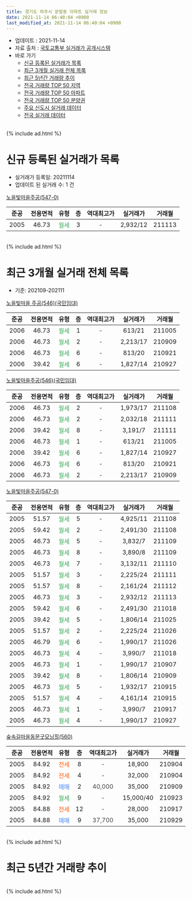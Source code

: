 ```yaml
---
title: 경기도 파주시 문발동 아파트 실거래 정보
date: 2021-11-14 06:40:04 +0900
last_modified_at: 2021-11-14 06:40:04 +0900
---
```


* 업데이트 : 2021-11-14
* 자료 출처 : [국토교통부 실거래가 공개시스템](http://rt.molit.go.kr)
* 바로 가기
    * [신규 등록된 실거래가 목록](#신규-등록된-실거래가-목록)
    * [최근 3개월 실거래 전체 목록](#최근-3개월-실거래-전체-목록)
    * [최근 5년간 거래량 추이](#최근-5년간-거래량-추이)
    * [전국 거래량 TOP 50 지역](https://inasie.github.io/apt-trade-info/최근-3개월-전국에서-가장-거래가-많이-발생한-지역)
    * [전국 거래량 TOP 50 아파트](https://inasie.github.io/apt-trade-info/최근-3개월-전국에서-가장-거래가-많이-발생한-아파트)
    * [전국 거래량 TOP 50 분양권](https://inasie.github.io/apt-trade-info/최근-3개월-전국에서-가장-거래가-많이-발생한-분양권)
    * [주요 신도시 실거래 데이터](https://inasie.github.io/apt-trade-info/주요-신도시)
    * [전국 실거래 데이터](https://inasie.github.io/apt-trade-info/전국)
<br>
{% include ad.html %}
<br>

# 신규 등록된 실거래가 목록
* 실거래가 등록일: 20211114
* 업데이트 된 실거래 수: 1 건


[노을빛마을주공(547-0)](https://search.naver.com/search.naver?query=%EA%B2%BD%EA%B8%B0%EB%8F%84+%ED%8C%8C%EC%A3%BC%EC%8B%9C+%EB%AC%B8%EB%B0%9C%EB%8F%99+%EB%85%B8%EC%9D%84%EB%B9%9B%EB%A7%88%EC%9D%84%EC%A3%BC%EA%B3%B5%28547-0%29)

|준공|전용면적|유형|층|역대최고가|실거래가|거래월|
|:---:|:---:|:---:|:---:|:---:|:---:|:---:|
|2005|46.73|<span style="color:#34a853">월세</span>|3|<span style="color:#444444">-</span>|2,932/12|211113|


<br>
{% include ad.html %}
<br>

# 최근 3개월 실거래 전체 목록
* 기준: 202109-202111


[노을빛마을 주공(546)(국민임대)](https://search.naver.com/search.naver?query=%EA%B2%BD%EA%B8%B0%EB%8F%84+%ED%8C%8C%EC%A3%BC%EC%8B%9C+%EB%AC%B8%EB%B0%9C%EB%8F%99+%EB%85%B8%EC%9D%84%EB%B9%9B%EB%A7%88%EC%9D%84+%EC%A3%BC%EA%B3%B5%28546%29%28%EA%B5%AD%EB%AF%BC%EC%9E%84%EB%8C%80%29)

|준공|전용면적|유형|층|역대최고가|실거래가|거래월|
|:---:|:---:|:---:|:---:|:---:|:---:|:---:|
|2006|46.73|<span style="color:#34a853">월세</span>|1|<span style="color:#444444">-</span>|613/21|211005|
|2006|46.73|<span style="color:#34a853">월세</span>|2|<span style="color:#444444">-</span>|2,213/17|210909|
|2006|46.73|<span style="color:#34a853">월세</span>|6|<span style="color:#444444">-</span>|813/20|210921|
|2006|39.42|<span style="color:#34a853">월세</span>|6|<span style="color:#444444">-</span>|1,827/14|210927|

[노을빛마을주공(546)(국민임대)](https://search.naver.com/search.naver?query=%EA%B2%BD%EA%B8%B0%EB%8F%84+%ED%8C%8C%EC%A3%BC%EC%8B%9C+%EB%AC%B8%EB%B0%9C%EB%8F%99+%EB%85%B8%EC%9D%84%EB%B9%9B%EB%A7%88%EC%9D%84%EC%A3%BC%EA%B3%B5%28546%29%28%EA%B5%AD%EB%AF%BC%EC%9E%84%EB%8C%80%29)

|준공|전용면적|유형|층|역대최고가|실거래가|거래월|
|:---:|:---:|:---:|:---:|:---:|:---:|:---:|
|2006|46.73|<span style="color:#34a853">월세</span>|2|<span style="color:#444444">-</span>|1,973/17|211108|
|2006|46.73|<span style="color:#34a853">월세</span>|2|<span style="color:#444444">-</span>|2,032/18|211111|
|2006|39.42|<span style="color:#34a853">월세</span>|8|<span style="color:#444444">-</span>|3,191/7|211111|
|2006|46.73|<span style="color:#34a853">월세</span>|1|<span style="color:#444444">-</span>|613/21|211005|
|2006|39.42|<span style="color:#34a853">월세</span>|6|<span style="color:#444444">-</span>|1,827/14|210927|
|2006|46.73|<span style="color:#34a853">월세</span>|6|<span style="color:#444444">-</span>|813/20|210921|
|2006|46.73|<span style="color:#34a853">월세</span>|2|<span style="color:#444444">-</span>|2,213/17|210909|

[노을빛마을주공(547-0)](https://search.naver.com/search.naver?query=%EA%B2%BD%EA%B8%B0%EB%8F%84+%ED%8C%8C%EC%A3%BC%EC%8B%9C+%EB%AC%B8%EB%B0%9C%EB%8F%99+%EB%85%B8%EC%9D%84%EB%B9%9B%EB%A7%88%EC%9D%84%EC%A3%BC%EA%B3%B5%28547-0%29)

|준공|전용면적|유형|층|역대최고가|실거래가|거래월|
|:---:|:---:|:---:|:---:|:---:|:---:|:---:|
|2005|51.57|<span style="color:#34a853">월세</span>|5|<span style="color:#444444">-</span>|4,925/11|211108|
|2005|59.42|<span style="color:#34a853">월세</span>|2|<span style="color:#444444">-</span>|2,491/30|211108|
|2005|46.73|<span style="color:#34a853">월세</span>|5|<span style="color:#444444">-</span>|3,832/7|211109|
|2005|46.73|<span style="color:#34a853">월세</span>|8|<span style="color:#444444">-</span>|3,890/8|211109|
|2005|46.73|<span style="color:#34a853">월세</span>|7|<span style="color:#444444">-</span>|3,132/11|211110|
|2005|51.57|<span style="color:#34a853">월세</span>|3|<span style="color:#444444">-</span>|2,225/24|211111|
|2005|51.57|<span style="color:#34a853">월세</span>|8|<span style="color:#444444">-</span>|2,161/24|211112|
|2005|46.73|<span style="color:#34a853">월세</span>|3|<span style="color:#444444">-</span>|2,932/12|211113|
|2005|59.42|<span style="color:#34a853">월세</span>|6|<span style="color:#444444">-</span>|2,491/30|211018|
|2005|39.42|<span style="color:#34a853">월세</span>|5|<span style="color:#444444">-</span>|1,806/14|211025|
|2005|51.57|<span style="color:#34a853">월세</span>|2|<span style="color:#444444">-</span>|2,225/24|211026|
|2005|46.79|<span style="color:#34a853">월세</span>|6|<span style="color:#444444">-</span>|1,990/17|211026|
|2005|46.73|<span style="color:#34a853">월세</span>|4|<span style="color:#444444">-</span>|3,990/7|211018|
|2005|46.73|<span style="color:#34a853">월세</span>|1|<span style="color:#444444">-</span>|1,990/17|210907|
|2005|39.42|<span style="color:#34a853">월세</span>|8|<span style="color:#444444">-</span>|1,806/14|210909|
|2005|46.73|<span style="color:#34a853">월세</span>|5|<span style="color:#444444">-</span>|1,932/17|210915|
|2005|51.57|<span style="color:#34a853">월세</span>|4|<span style="color:#444444">-</span>|4,161/14|210915|
|2005|46.73|<span style="color:#34a853">월세</span>|1|<span style="color:#444444">-</span>|3,990/7|210917|
|2005|46.73|<span style="color:#34a853">월세</span>|4|<span style="color:#444444">-</span>|1,990/17|210927|

[숲속길마을동문굿모닝힐(560)](https://search.naver.com/search.naver?query=%EA%B2%BD%EA%B8%B0%EB%8F%84+%ED%8C%8C%EC%A3%BC%EC%8B%9C+%EB%AC%B8%EB%B0%9C%EB%8F%99+%EC%88%B2%EC%86%8D%EA%B8%B8%EB%A7%88%EC%9D%84%EB%8F%99%EB%AC%B8%EA%B5%BF%EB%AA%A8%EB%8B%9D%ED%9E%90%28560%29)

|준공|전용면적|유형|층|역대최고가|실거래가|거래월|
|:---:|:---:|:---:|:---:|:---:|:---:|:---:|
|2005|84.92|<span style="color:#ff5a00">전세</span>|8|<span style="color:#444444">-</span>|18,900|210904|
|2005|84.92|<span style="color:#ff5a00">전세</span>|4|<span style="color:#444444">-</span>|32,000|210904|
|2005|84.92|<span style="color:#4285f3">매매</span>|2|<span style="color:#444444">40,000</span>|35,000|210909|
|2005|84.92|<span style="color:#34a853">월세</span>|9|<span style="color:#444444">-</span>|15,000/40|210923|
|2005|84.88|<span style="color:#ff5a00">전세</span>|12|<span style="color:#444444">-</span>|28,000|210917|
|2005|84.88|<span style="color:#4285f3">매매</span>|9|<span style="color:#444444">37,700</span>|35,000|210929|


<br>
{% include ad.html %}
<br>

# 최근 5년간 거래량 추이


<div style="width:100%;">
    <canvas id="deal_progress" height="200"></canvas>
</div>

<script>
new Chart(document.getElementById("deal_progress"), {
    type: 'line',
    data: {
        labels: ['201611','201612','201701','201702','201703','201704','201705','201706','201707','201708','201709','201710','201711','201712','201801','201802','201803','201804','201805','201806','201807','201808','201809','201810','201811','201812','201901','201902','201903','201904','201905','201906','201907','201908','201909','201910','201911','201912','202001','202002','202003','202004','202005','202006','202007','202008','202009','202010','202011','202012','202101','202102','202103','202104','202105','202106','202107','202108','202109','202110','202111'],
        datasets: [{
            label: '매매',
            pointRadius: 1,
            data: [1, 2, 1, 4, 2, 4, 3, 5, 1, 1, 0, 3, 1, 2, 1, 2, 0, 1, 2, 0, 0, 1, 2, 2, 4, 2, 2, 0, 1, 1, 2, 3, 1, 3, 2, 5, 0, 3, 0, 3, 1, 2, 0, 1, 6, 4, 2, 9, 9, 5, 1, 1, 1, 2, 5, 1, 1, 3, 2, 0, 0],
            borderColor: "rgba(255, 201, 14, 1)",
            backgroundColor: "rgba(255, 201, 14, 0.5)",
            fill: false,
            lineTension: 0
        },{
            label: '전월세',
            pointRadius: 1,
            data: [9, 5, 8, 6, 4, 8, 9, 11, 9, 5, 5, 8, 11, 9, 34, 6, 3, 10, 4, 7, 9, 9, 7, 8, 5, 3, 10, 7, 6, 5, 5, 7, 9, 6, 7, 11, 71, 31, 82, 22, 24, 22, 17, 14, 54, 14, 41, 32, 19, 21, 13, 7, 24, 46, 54, 23, 20, 17, 16, 7, 11],
            borderColor: "rgba(0, 141, 185, 1)",
            backgroundColor: "rgba(0, 141, 185, 0.5)",
            fill: false,
            lineTension: 0
        }
        ]
    },
    options: {
        responsive: true,
        title: {
            display: false
        },
        tooltips: {
            mode: 'index',
            intersect: false
        },
        hover: {
            mode: 'nearest',
            intersect: true
        },
        scales: {
            xAxes: [{
                display: true,
                scaleLabel: {
                    display: true,
                    labelString: '년/월'
                }
            }],
            yAxes: [{
                display: true,
                ticks: {
                    suggestedMin: 0,
                },
                scaleLabel: {
                    display: true,
                    labelString: '실거래 수'
                }
            }]
        }
    }
});

</script>


<br>
{% include ad.html %}
<br>

